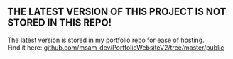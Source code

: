 ## **THE LATEST VERSION OF THIS PROJECT IS NOT STORED IN THIS REPO!**  
  
The latest version is stored in my portfolio repo for ease of hosting.  
Find it here: [github.com/msam-dev/PortfolioWebsiteV2/tree/master/public](https://github.com/msam-dev/PortfolioWebsiteV2/tree/master/public)

